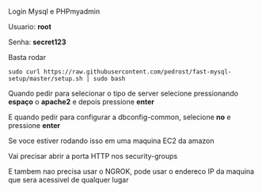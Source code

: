 Login Mysql e PHPmyadmin

Usuario: **root**

Senha: **secret123**


Basta rodar 

```
sudo curl https://raw.githubusercontent.com/pedrost/fast-mysql-setup/master/setup.sh | sudo bash
```


Quando pedir para selecionar o tipo de server selecione pressionando **espaço** o **apache2** e depois pressione **enter**

E quando pedir para configurar a dbconfig-common, selecione **no** e pressione **enter**


Se voce estiver rodando isso em uma maquina EC2 da amazon

Vai precisar abrir a porta HTTP nos security-groups

E tambem nao precisa usar o NGROK, pode usar o endereco IP da maquina que sera acessivel de qualquer lugar
